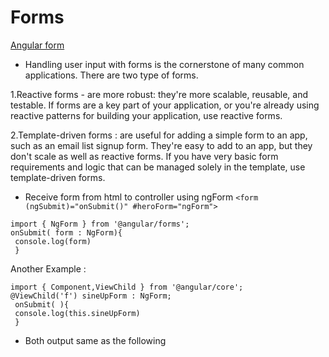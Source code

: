 # Forms
[Angular form](https://angular.io/guide/forms-overview)

- Handling user input with forms is the cornerstone of many common applications.
There are two type of forms.

1.Reactive forms - are more robust: they're more scalable, reusable, and testable. If forms are a key part of your application, or you're already using reactive patterns for building your application, use reactive forms.


2.Template-driven forms :  are useful for adding a simple form to an app, such as an email list signup form. They're easy to add to an app, but they don't scale as well as reactive forms. If you have very basic form requirements and logic that can be managed solely in the template, use template-driven forms.

- Receive form from html to controller using ngForm ```<form (ngSubmit)="onSubmit()" #heroForm="ngForm">```

``` 
import { NgForm } from '@angular/forms';
onSubmit( form : NgForm){
 console.log(form)
 }
 ``` 
 Another Example : 
 ```
 import { Component,ViewChild } from '@angular/core';
 @ViewChild('f') sineUpForm : NgForm;
  onSubmit( ){
  console.log(this.sineUpForm)
  }
 ```
 
 - Both output same as the following 
